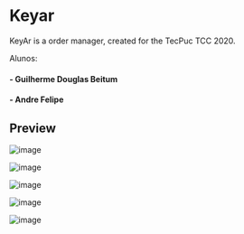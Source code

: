 # Keyar
KeyAr is a order manager, created for the TecPuc TCC 2020.

Alunos:

#### - Guilherme Douglas Beitum
#### - Andre Felipe

## Preview

![image](https://user-images.githubusercontent.com/54703843/133378591-a91b04d2-1995-41c1-918c-45ef4e90343a.png)

![image](https://user-images.githubusercontent.com/54703843/133378665-b449f26f-2362-47ee-89db-09bf1658a38f.png)

![image](https://user-images.githubusercontent.com/54703843/133378457-bef834a3-ed95-4e25-ae9e-83057937df3e.png)

![image](https://user-images.githubusercontent.com/54703843/133379081-c5a74a11-25e5-43bb-a686-78751a0985d7.png)

![image](https://user-images.githubusercontent.com/54703843/133379233-133f3159-5b57-48b8-86e4-95f81c44d5af.png)

